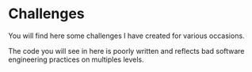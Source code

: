 # Challenges
You will find here some challenges I have created for various occasions.

The code you will see in here is poorly written and reflects bad software
engineering practices on multiples levels.
